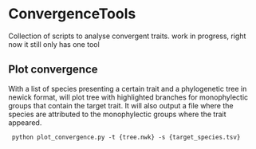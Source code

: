 # ConvergenceTools
Collection of scripts to analyse convergent traits. work in progress, right now it still only has one tool 

## Plot convergence

With a list of species presenting a certain trait and a phylogenetic tree in newick format, will plot tree with highlighted branches for monophylectic groups that contain the target trait. It will also output a file where the species are attributed to the monophylectic groups where the trait appeared.

```
 python plot_convergence.py -t {tree.nwk} -s {target_species.tsv}
 ```
